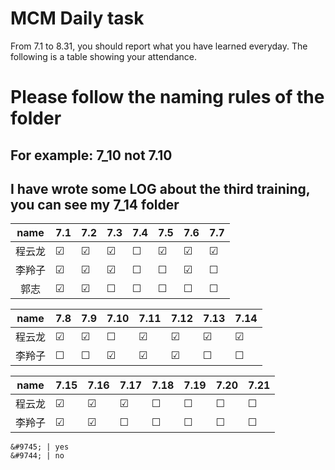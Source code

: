 # MCM Daily task
From 7.1 to 8.31, you should report what you have learned everyday.
The following is a table showing your attendance.

# Please follow the naming rules of the folder
## For example: 7_10 not 7.10
## I have wrote some LOG about the third training, you can see my 7_14 folder
|name   |  7.1  |  7.2  |  7.3  |  7.4  |  7.5  |  7.6  |  7.7  |
|:-----:|  :--  | :---  | :---  | :---  | :---  | :---  | :---  |
|程云龙 |&#9745;|&#9745;|&#9745;|&#9744;|&#9745;|&#9745;|&#9745;|
|李羚子 |&#9745;|&#9745;|&#9745;|&#9744;|&#9744;|&#9745;|&#9744;|
|郭志   |&#9745;|&#9745;|&#9744;|&#9744;|&#9744;|&#9744;|&#9744;|

|name   |  7.8  |  7.9  |  7.10  |  7.11  |  7.12  |  7.13  |  7.14  |
|:-----:|  :--  | :---  | :---  | :---  | :---  | :---  | :---  |
|程云龙 |&#9745;|&#9745;|&#9744;|&#9745;|&#9745;|&#9745;|&#9745;|
|李羚子 |&#9744;|&#9744;|&#9745;|&#9745;|&#9745;|&#9744;|&#9744;|

|name   |  7.15  |  7.16  |  7.17  |  7.18  |  7.19  |  7.20  |  7.21  |
|:-----:|  :--  | :---  | :---  | :---  | :---  | :---  | :---  |
|程云龙 |&#9745;|&#9745;|&#9745;|&#9744;|&#9744;|&#9744;|&#9744;|
|李羚子 |&#9745;|&#9745;|&#9744;|&#9744;|&#9744;|&#9744;|&#9744;|

```
&#9745; | yes
&#9744; | no
```
